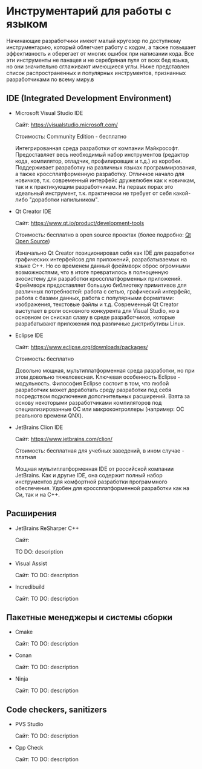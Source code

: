 # Инструментарий для работы с языком

Начинающие разработчики имеют малый кругозор по доступному инструментарию, который облегчает работу с кодом, а также повышает эффективность и оберегает от многих ошибок при написании кода. Все эти инструменты не панацея и не серебряная пуля от всех бед языка, но они значительно сглаживают имеющиеся углы. Ниже представлен список распространенных и популярных инструментов, признанных разработчиками по всему миру.в

## IDE (Integrated Development Environment)

* Microsoft Visual Studio IDE 

    Сайт: https://visualstudio.microsoft.com/

    Стоимость: Community Edition - бесплатно

    Интегрированная среда разработки от компании Майкрософт. Предоставляет весь необходимый набор инструментов (редактор кода, компилятор, отладчик, профилировщик и т.д.) из коробки. Поддерживает разработку на различных языках программирования, а также кроссплатформенную разработку. Отличное начало для новичков, т.к. современный интерфейс дружелюбен как к новичкам, так и к практикующим разработчикам. На первых порах это идеальный инструмент, т.к. практически не требует от себя какой-либо "доработки напильником".


* Qt Creator IDE

    Сайт: https://www.qt.io/product/development-tools
    
    Стоимость: бесплатно в open source проектах (более подробно: [Qt Open Source](https://www.qt.io/download-open-source?hsCtaTracking=9f6a2170-a938-42df-a8e2-a9f0b1d6cdce%7C6cb0de4f-9bb5-4778-ab02-bfb62735f3e5))

    Изначально Qt Creator позиционировал себя как IDE для разработки графических интерфейсов для приложений, разрабатываемых на языке C++. Но со временем данный фреймворк оброс огромными возможностями, что в итоге превратилось в полноценную экосистему для разработки кроссплатформенных приложений. Фреймворк предоставляет большую библиотеку примитивов для различных потребностей: работа с сетью, графический интерфейс, работа с базами данных, работа с популярными форматами: изображения, текстовые файлы и т.д. Современный Qt Creator выступает в роли основного конкурента для Visual Studio, но в основном он снискал славу в среде разработчиков, которые разрабатывают приложения под различные дистрибутивы Linux. 


* Eclipse IDE

    Сайт: https://www.eclipse.org/downloads/packages/

    Стоимость: бесплатно
    
    Довольно мощная, мультиплатформенная среда разработки, но при этом довольно тяжеловесная. Ключевая особенность Eclipse - модульность. Философия Eclipse состоит в том, что любой разработчик может доработать среду разработки под себя посредством подключения дополнительных расширений. Взята за основу некоторыми разработчиками компиляторов под специализированные ОС или микроконтроллеры (например: ОС реального времени QNX). 


* JetBrains Clion IDE

    Сайт: https://www.jetbrains.com/clion/

    Стоимость: бесплатная для учебных заведений, в ином случае - платная

    Мощная мультиплатформенная IDE от российской компании JetBrains. Как и другие IDE, она содержит полный набор инструментов для комфортной разработки программного обеспечения. Удобен для кроссплатформенной разработки как на Cи, так и на C++. 


## Расширения

* JetBrains ReSharper C++

    Сайт:

    TO DO: description

* Visual Assist

    Сайт:
    TO DO: description  

* Incredibuild

    Сайт:
    TO DO: description  


## Пакетные менеджеры и системы сборки

* Cmake

    Сайт:
    TO DO: description  

* Conan

    Сайт:
    TO DO: description  


* Ninja

    Сайт:
    TO DO: description  


## Code checkers, sanitizers

* PVS Studio

    Сайт:
    TO DO: description  


* Cpp Check

    Сайт:
    TO DO: description  

